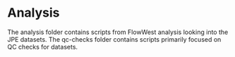 # Analysis

The analysis folder contains scripts from FlowWest analysis looking into the JPE datasets. The qc-checks folder contains scripts primarily focused on QC checks for datasets.
